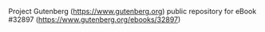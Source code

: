 Project Gutenberg (https://www.gutenberg.org) public repository for eBook #32897 (https://www.gutenberg.org/ebooks/32897)
